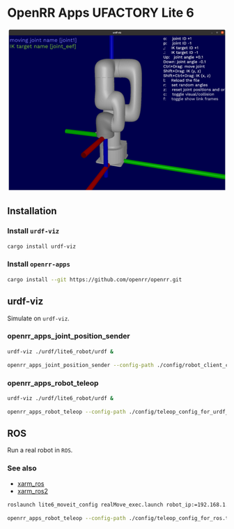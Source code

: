 # OpenRR Apps UFACTORY Lite 6

![urdf-viz](./doc/urdf_viz.png)

## Installation

### Install `urdf-viz`

```bash
cargo install urdf-viz
```

### Install `openrr-apps`

```bash
cargo install --git https://github.com/openrr/openrr.git
```

## urdf-viz

Simulate on `urdf-viz`.

### openrr_apps_joint_position_sender

```bash
urdf-viz ./urdf/lite6_robot/urdf &
```

```bash
openrr_apps_joint_position_sender --config-path ./config/robot_client_config_for_urdf_viz.toml
```

### openrr_apps_robot_teleop

```bash
urdf-viz ./urdf/lite6_robot/urdf &
```

```bash
openrr_apps_robot_teleop --config-path ./config/teleop_config_for_urdf_viz.toml
```

## ROS

Run a real robot in `ROS`.

### See also

- [xarm_ros](https://github.com/xArm-Developer/xarm_ros)
- [xarm_ros2](https://github.com/xArm-Developer/xarm_ros2)

```bash
roslaunch lite6_moveit_config realMove_exec.launch robot_ip:=192.168.1.xxx
```

```bash
openrr_apps_robot_teleop --config-path ./config/teleop_config_for_ros.toml
```

